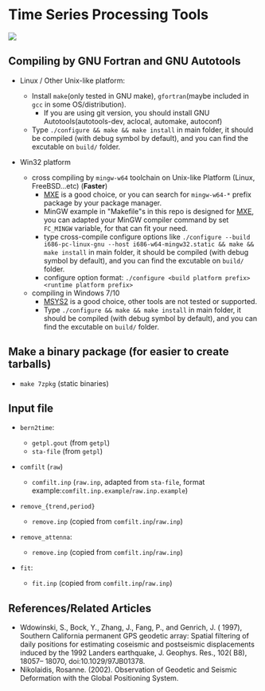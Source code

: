 # Time Series Processing Tools

![](https://i.imgur.com/JSbZLaM.png)

## Compiling by GNU Fortran and GNU Autotools

* Linux / Other Unix-like platform:
    - Install `make`(only tested in GNU make), `gfortran`(maybe included in `gcc` in some OS/distribution).
        + If you are using git version, you should install GNU Autotools(autotools-dev, aclocal, automake, autoconf)
    - Type `./configure && make && make install` in main folder, it should be compiled (with debug symbol by default), and you can find the excutable on `build/` folder.

* Win32 platform
    - cross compiling by `mingw-w64` toolchain on Unix-like Platform (Linux, FreeBSD...etc) (**Faster**)
      + [MXE](https://mxe.cc) is a good choice, or you can search for `mingw-w64-*` prefix package by your package manager.
      + MinGW example in "Makefile"s in this repo is designed for [MXE](https://mxe.cc), you can adapted your MinGW compiler command by set `FC_MINGW` variable, for that can fit your need.
      + type cross-compile configure options like `./configure --build i686-pc-linux-gnu --host i686-w64-mingw32.static && make && make install` in main folder, it should be compiled (with debug symbol by default), and you can find the excutable on `build/` folder.
      + configure option format: `./configure <build platform prefix> <runtime platform prefix>`
    - compiling in Windows 7/10
      + [MSYS2](https://www.msys2.org) is a good choice, other tools are not tested or supported.
      + Type `./configure && make && make install` in main folder, it should be compiled (with debug symbol by default), and you can find the excutable on `build/` folder.

## Make a binary package (for easier to create tarballs)

* `make 7zpkg` (static binaries)

## Input file

* `bern2time`:
    - `getpl.gout` (from `getpl`)
    - `sta-file` (from `getpl`)

* `comfilt` (`raw`)
    - `comfilt.inp` (`raw.inp`, adapted from `sta-file`, format example:`comfilt.inp.example`/`raw.inp.example`)

* `remove_{trend,period}`
    - `remove.inp` (copied from `comfilt.inp`/`raw.inp`)

* `remove_attenna`:
    - `remove.inp` (copied from `comfilt.inp`/`raw.inp`)

* `fit`:
    - `fit.inp` (copied from `comfilt.inp`/`raw.inp`)

## References/Related Articles

* Wdowinski, S., Bock, Y., Zhang, J., Fang, P., and Genrich, J. ( 1997), Southern California permanent GPS geodetic array: Spatial filtering of daily positions for estimating coseismic and postseismic displacements induced by the 1992 Landers earthquake, J. Geophys. Res., 102( B8), 18057– 18070, doi:10.1029/97JB01378.
* Nikolaidis, Rosanne. (2002). Observation of Geodetic and Seismic Deformation with the Global Positioning System.

